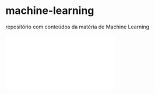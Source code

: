 # machine-learning
repositório com conteúdos da matéria de Machine Learning 

![aula 1](./aula1/readme.md)
